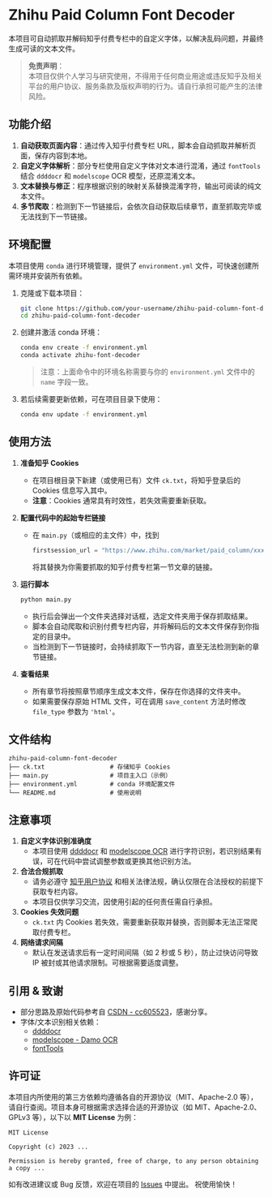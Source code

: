 # Zhihu Paid Column Font Decoder

本项目可自动抓取并解码知乎付费专栏中的自定义字体，以解决乱码问题，并最终生成可读的文本文件。

> **免责声明**：  
> 本项目仅供个人学习与研究使用，不得用于任何商业用途或违反知乎及相关平台的用户协议、服务条款及版权声明的行为。请自行承担可能产生的法律风险。

## 功能介绍

1. **自动获取页面内容**：通过传入知乎付费专栏 URL，脚本会自动抓取并解析页面，保存内容到本地。  
2. **自定义字体解析**：部分专栏使用自定义字体对文本进行混淆，通过 `fontTools` 结合 `ddddocr` 和 `modelscope` OCR 模型，还原混淆文本。  
3. **文本替换与修正**：程序根据识别的映射关系替换混淆字符，输出可阅读的纯文本文件。  
4. **多节爬取**：检测到下一节链接后，会依次自动获取后续章节，直至抓取完毕或无法找到下一节链接。

## 环境配置

本项目使用 `conda` 进行环境管理，提供了 `environment.yml` 文件，可快速创建所需环境并安装所有依赖。

1. 克隆或下载本项目：
   ```bash
   git clone https://github.com/your-username/zhihu-paid-column-font-decoder.git
   cd zhihu-paid-column-font-decoder
   ```
2. 创建并激活 conda 环境：
   ```bash
   conda env create -f environment.yml
   conda activate zhihu-font-decoder
   ```
   > 注意：上面命令中的环境名称需要与你的 `environment.yml` 文件中的 `name` 字段一致。  
3. 若后续需要更新依赖，可在项目目录下使用：
   ```bash
   conda env update -f environment.yml
   ```

## 使用方法

1. **准备知乎 Cookies**  
   - 在项目根目录下新建（或使用已有）文件 `ck.txt`，将知乎登录后的 Cookies 信息写入其中。
   - **注意**：Cookies 通常具有时效性，若失效需要重新获取。

2. **配置代码中的起始专栏链接**  
   - 在 `main.py`（或相应的主文件）中，找到
     ```python
     firstsession_url = "https://www.zhihu.com/market/paid_column/xxxx/section/xxxx"
     ```
     将其替换为你需要抓取的知乎付费专栏第一节文章的链接。

3. **运行脚本**  
   ```bash
   python main.py
   ```
   - 执行后会弹出一个文件夹选择对话框，选定文件夹用于保存抓取结果。  
   - 脚本会自动爬取和识别付费专栏内容，并将解码后的文本文件保存到你指定的目录中。  
   - 当检测到下一节链接时，会持续抓取下一节内容，直至无法检测到新的章节链接。

4. **查看结果**  
   - 所有章节将按照章节顺序生成文本文件，保存在你选择的文件夹中。  
   - 如果需要保存原始 HTML 文件，可在调用 `save_content` 方法时修改 `file_type` 参数为 `'html'`。

## 文件结构

```
zhihu-paid-column-font-decoder
├── ck.txt                  # 存储知乎 Cookies
├── main.py                 # 项目主入口（示例）
├── environment.yml         # conda 环境配置文件
└── README.md               # 使用说明
```

## 注意事项

1. **自定义字体识别准确度**  
   - 本项目使用 [ddddocr](https://github.com/sml2h3/ddddocr) 和 [modelscope OCR](https://github.com/modelscope/modelscope) 进行字符识别，若识别结果有误，可在代码中尝试调整参数或更换其他识别方法。
2. **合法合规抓取**  
   - 请务必遵守 [知乎用户协议](https://www.zhihu.com/terms) 和相关法律法规，确认仅限在合法授权的前提下获取专栏内容。  
   - 本项目仅供学习交流，因使用引起的任何责任需自行承担。
3. **Cookies 失效问题**  
   - `ck.txt` 内 Cookies 若失效，需要重新获取并替换，否则脚本无法正常爬取付费专栏。
4. **网络请求间隔**  
   - 默认在发送请求后有一定时间间隔（如 2 秒或 5 秒），防止过快访问导致 IP 被封或其他请求限制。可根据需要适度调整。

## 引用 & 致谢

- 部分思路及原始代码参考自 [CSDN - cc605523](https://blog.csdn.net/cc605523/article/details/140820570)，感谢分享。  
- 字体/文本识别相关依赖：
  - [ddddocr](https://github.com/sml2h3/ddddocr)  
  - [modelscope - Damo OCR](https://github.com/modelscope/modelscope)  
  - [fontTools](https://github.com/fonttools/fonttools)  

## 许可证

本项目内所使用的第三方依赖均遵循各自的开源协议（MIT、Apache-2.0 等），请自行查阅。项目本身可根据需求选择合适的开源协议（如 MIT、Apache-2.0、GPLv3 等），以下以 **MIT License** 为例：

```
MIT License

Copyright (c) 2023 ...

Permission is hereby granted, free of charge, to any person obtaining a copy ...
```

如有改进建议或 Bug 反馈，欢迎在项目的 [Issues](https://github.com/your-username/zhihu-paid-column-font-decoder/issues) 中提出。 祝使用愉快！
